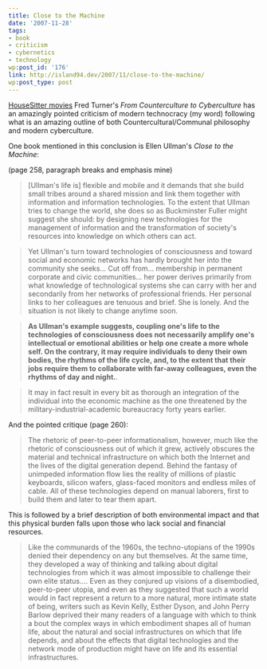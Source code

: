 ```yaml
---
title: Close to the Machine
date: '2007-11-28'
tags:
- book
- criticism
- cybernetics
- technology
wp:post_id: '176'
link: http://island94.dev/2007/11/close-to-the-machine/
wp:post_type: post
---
```


[HouseSitter movies](http://www.iucn-tftsg.org/?housesitter)
Fred Turner's _From Counterculture to Cyberculture_ has an amazingly pointed criticism of modern technocracy (my word) following what is an amazing outline of both Countercultural/Communal philosophy and modern cyberculture.

One book mentioned in this conclusion is Ellen Ullman's _Close to the Machine_:

(page 258, paragraph breaks and emphasis mine)

>  

> [Ullman's life is] flexible and mobile and it demands that she build small tribes around a shared mission and link them together with information and information technologies. To the extent that Ullman tries to change the world, she does so as Buckminster Fuller might suggest she should: by designing new technologies for the management of information and the transformation of society's resources into knowledge on which others can act.

> Yet Ullman's turn toward technologies of consciousness and toward social and economic networks has hardly brought her into the community she seeks... Cut off from... membership in permanent corporate and civic communities... her power derives primarily from what knowledge of technological systems she can carry with her and secondarily from her networks of professional friends. Her personal links to her colleagues are tenuous and brief. She is lonely. And the situation is not likely to change anytime soon.

> **As Ullman's example suggests, coupling one's life to the technologies of consciousness does not necessarily amplify one's intellectual or emotional abilities or help one create a more whole self. On the contrary, it may require individuals to deny their own bodies, the rhythms of the life cycle, and, to the extent that their jobs require them to collaborate with far-away colleagues, even the rhythms of day and night.**.

> It may in fact result in every bit as thorough an integration of the individual into the economic machine as the one threatened by the military-industrial-academic bureaucracy forty years earlier.

And the pointed critique (page 260):

>

> The rhetoric of peer-to-peer informationalism, however, much like the rhetoric of consciousness out of which it grew, actively obscures the material and technical infrastructure on which both the Internet and the lives of the digital generation depend. Behind the fantasy of unimpeded information flow lies the reality of millions of plastic keyboards, silicon wafers, glass-faced monitors and endless miles of cable. All of these technologies depend on manual laborers, first to build them and later to tear them apart.

This is followed by a brief description of both environmental impact and that this physical burden falls upon those who lack social and financial resources.

>

> Like the communards of the 1960s, the techno-utopians of the 1990s denied their dependency on any but themselves. At the same time, they developed a way of thinking and talking about digital technologies from which it was almost impossible to challenge their own elite status.... Even as they conjured up visions of a disembodied, peer-to-peer utopia, and even as they suggested that such a world would in fact represent a return to a more natural, more intimate state of being, writers such as Kevin Kelly, Esther Dyson, and John Perry Barlow deprived their many readers of a language with which to think a bout the complex ways in which embodiment shapes all of human life, about the natural and social infrastructures on which that life depends, and about the effects that digital technologies and the network mode of production might have on life and its essential infrastructures.